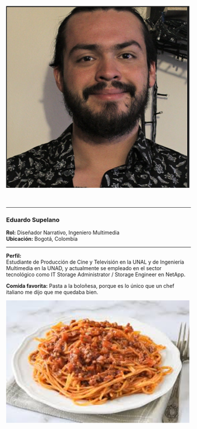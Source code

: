 ## <img src="https://github.com/vanessa10r/Capibaras-Alegres/raw/main/Eduardo.supelano/foto%20de%20perfil.png?raw=true" alt="Imagen de Eduardo Nicolás" style="width:500px; height:auto;">
<br>

---

### Eduardo Supelano  
**Rol:** Diseñador Narrativo, Ingeniero Multimedia  
**Ubicación:** Bogotá, Colombia  

---
**Perfil:**  
Estudiante de Producción de Cine y Televisión en la UNAL y de Ingeniería Multimedia en la UNAD, y actualmente se empleado en el sector tecnológico como IT Storage Administrator / Storage Engineer en NetApp.
<br>

**Comida favorita:** Pasta a la boloñesa, porque es lo único que un chef italiano me dijo que me quedaba bien.
<br>

 <img src="https://github.com/vanessa10r/Capibaras-Alegres/blob/main/Eduardo.supelano/bolonesa.jpeg?raw=true" alt="Imagen de Eduardo Nicolás" style="width:500px; height:auto;">
